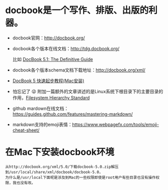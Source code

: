 # docbook是一个写作、排版、出版的利器。

* docbook官网：<http://docbook.org/>

* docbook各个版本在线文档：<http://tdg.docbook.org/>

  比如 [DocBook 5.1: The Definitive Guide](http://tdg.docbook.org/tdg/5.1/)

* docbook各个版本schema文档下载地址：<http://docbook.org/xml/>

* [DocBook 5 快速起步教程(Mac安装)](http://blog.csdn.net/sarkuya/article/details/6854323)

* 怕忘记了 :stuck_out_tongue_winking_eye: 附加一篇额外的文章讲述的是Linux系统下根目录下的主要目录的作用，[Filesystem Hierarchy Standard](http://www.pathname.com/fhs/pub/fhs-2.3.html)

* github mardown在线文档：<https://guides.github.com/features/mastering-markdown/>

* markdown支持的emoji表情：<https://www.webpagefx.com/tools/emoji-cheat-sheet/>

# 在Mac下安装docbook环境

    从http://docbook.org/xml/5.0/下载docbook-5.0.zip解压到/usr/local/share/xml/docbook/docbook-5.0，
    为什么是/usr/local下面呢是涉及到Mac的一些权限即使是root用户有些目录也没有操作权限，我也没有改。